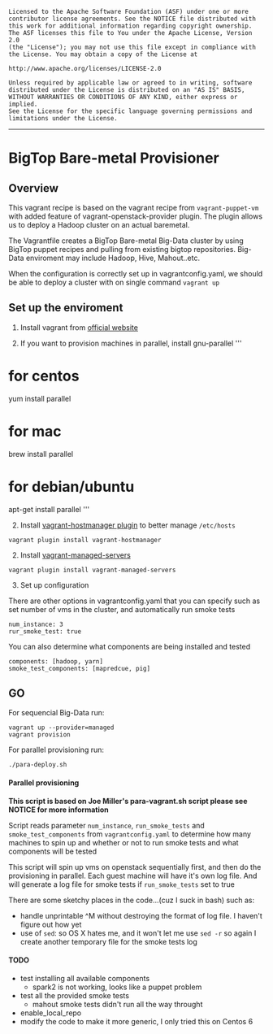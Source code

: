 	Licensed to the Apache Software Foundation (ASF) under one or more
	contributor license agreements. See the NOTICE file distributed with
	this work for additional information regarding copyright ownership.
	The ASF licenses this file to You under the Apache License, Version 2.0
	(the "License"); you may not use this file except in compliance with
	the License. You may obtain a copy of the License at

	http://www.apache.org/licenses/LICENSE-2.0

	Unless required by applicable law or agreed to in writing, software
	distributed under the License is distributed on an "AS IS" BASIS,
	WITHOUT WARRANTIES OR CONDITIONS OF ANY KIND, either express or implied.
	See the License for the specific language governing permissions and
	limitations under the License.

----------------------------------------------------------------------------

# BigTop Bare-metal Provisioner

## Overview 

This vagrant recipe is based on the vagrant recipe from `vagrant-puppet-vm` with added feature of vagrant-openstack-provider plugin. The plugin allows us to deploy a Hadoop cluster on an actual baremetal. 

The Vagrantfile creates a BigTop Bare-metal Big-Data cluster by using BigTop puppet recipes and pulling from existing bigtop repositories. Big-Data enviroment may include Hadoop, Hive, Mahout..etc.

When the configuration is correctly set up in vagrantconfig.yaml, we should be able to deploy a cluster with on single command `vagrant up`


## Set up the enviroment

1) Install vagrant from [official website](https://www.vagrantup.com/)

2) If you want to provision machines in parallel, install gnu-parallel
'''
# for centos
yum install parallel 
# for mac
brew install parallel
# for debian/ubuntu
apt-get install parallel
'''


2) Install [vagrant-hostmanager plugin](https://github.com/smdahlen/vagrant-hostmanager) to better manage `/etc/hosts`

```
vagrant plugin install vagrant-hostmanager
```

2) Install [vagrant-managed-servers](https://github.com/tknerr/vagrant-managed-servers) 

```
vagrant plugin install vagrant-managed-servers
```

3) Set up configuration 

There are other options in vagrantconfig.yaml that you can specify such as set number of vms in the cluster, and automatically run smoke tests

```
num_instance: 3
rur_smoke_test: true
```

You can also determine what components are being installed and tested

```
components: [hadoop, yarn]
smoke_test_components: [mapredcue, pig]
```

## GO
For sequencial Big-Data run:

```
vagrant up --provider=managed
vagrant provision
```

For parallel provisioning run:

```
./para-deploy.sh
```

#### Parallel provisioning

**This script is based on Joe Miller's para-vagrant.sh script please see NOTICE for more information**

Script reads parameter `num_instance`, `run_smoke_tests` and `smoke_test_components` from `vagrantconfig.yaml` to determine how many machines to spin up and whether or not to run smoke tests and what components will be tested

This script will spin up vms on openstack sequentially first, and then do the provisioning in parallel. Each guest machine will have it's own log file. And will generate a log file for smoke tests if `run_smoke_tests` set to true 

There are some sketchy places in the code...(cuz I suck in bash) such as: 
* handle unprintable ^M without destroying the format of log file. I haven't figure out how yet
* use of `sed`: so OS X hates me, and it won't let me use `sed -r` so again I create another temporary file for the smoke tests log


#### TODO

* test installing all available components
  * spark2 is not working, looks like a puppet problem
* test all the provided smoke tests
  * mahout smoke tests didn't run all the way throught
* enable_local_repo
* modify the code to make it more generic, I only tried this on Centos 6
